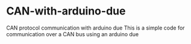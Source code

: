 # CAN-with-arduino-due
CAN protocol communication with arduino due
This is a simple code for communication over a CAN bus using an arduino due
